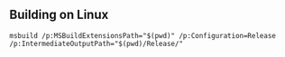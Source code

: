 
## Building on Linux

```
msbuild /p:MSBuildExtensionsPath="$(pwd)" /p:Configuration=Release /p:IntermediateOutputPath="$(pwd)/Release/"
```

